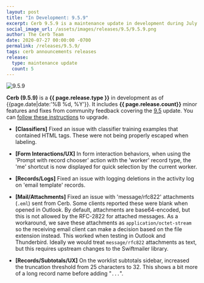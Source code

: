 ```yaml
---
layout: post
title: "In Development: 9.5.9"
excerpt: Cerb 9.5.9 is a maintenance update in development during July 2020 with 5 minor features and fixes from community feedback.
social_image_url: /assets/images/releases/9.5/9.5.9.png
author: The Cerb Team
date: 2020-07-27 00:00:00 -0700
permalink: /releases/9.5.9/
tags: cerb announcements releases
release:
  type: maintenance update
  count: 5
---
```


<div class="cerb-screenshot">
<img src="{{page.social_image_url}}" class="screenshot" alt="9.5.9">
</div>

**Cerb (9.5.9)** is a **{{ page.release.type }}** in development as of {{page.date|date:'%B %d, %Y'}}. It includes **{{ page.release.count}}** minor features and fixes from community feedback covering the [9.5](/releases/9.5/) update.  You can [follow these instructions](/docs/upgrading/) to upgrade.

* **[Classifiers]** Fixed an issue with classifier training examples that contained HTML tags. These were not being properly escaped when labeling.

* **[Form Interactions/UX]** In form interaction behaviors, when using the 'Prompt with record chooser' action with the 'worker' record type, the 'me' shortcut is now displayed for quick selection by the current worker.

* **[Records/Logs]** Fixed an issue with logging deletions in the activity log on 'email template' records.

* **[Mail/Attachments]** Fixed an issue with 'message/rfc822' attachments (`.eml`) sent from Cerb. Some clients reported these were blank when opened in Outlook. By default, attachments are base64-encoded, but this is not allowed by the RFC-2822 for attached messages. As a workaround, we save these attachments as `application/octet-stream` so the receiving email client can make a decision based on the file extension instead. This worked when testing in Outlook and Thunderbird. Ideally we would treat `message/rfc822` attachments as text, but this requires upstream changes to the Swiftmailer library.

* **[Records/Subtotals/UX]** On the worklist subtotals sidebar, increased the truncation threshold from 25 characters to 32. This shows a bit more of a long record name before adding "`...`". 

